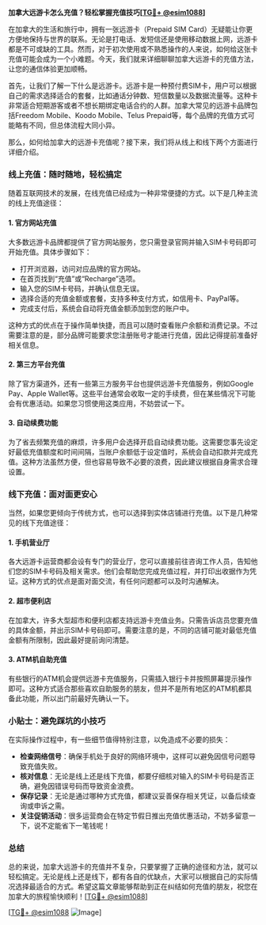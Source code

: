 **加拿大远游卡怎么充值？轻松掌握充值技巧[[TG💪+ @esim1088](https://t.me/s/esim1088)]**

在加拿大的生活和旅行中，拥有一张远游卡（Prepaid SIM Card）无疑能让你更方便地保持与世界的联系。无论是打电话、发短信还是使用移动数据上网，远游卡都是不可或缺的工具。然而，对于初次使用或不熟悉操作的人来说，如何给这张卡充值可能会成为一个小难题。今天，我们就来详细聊聊加拿大远游卡的充值方法，让您的通信体验更加顺畅。

首先，让我们了解一下什么是远游卡。远游卡是一种预付费SIM卡，用户可以根据自己的需求选择适合的套餐，比如通话分钟数、短信数量以及数据流量等。这种卡非常适合短期游客或者不想长期绑定电话合约的人群。加拿大常见的远游卡品牌包括Freedom Mobile、Koodo Mobile、Telus Prepaid等，每个品牌的充值方式可能略有不同，但总体流程大同小异。

那么，如何给加拿大的远游卡充值呢？接下来，我们将从线上和线下两个方面进行详细介绍。

### 线上充值：随时随地，轻松搞定

随着互联网技术的发展，在线充值已经成为一种非常便捷的方式。以下是几种主流的线上充值途径：

#### 1. 官方网站充值

大多数远游卡品牌都提供了官方网站服务，您只需登录官网并输入SIM卡号码即可开始充值。具体步骤如下：
- 打开浏览器，访问对应品牌的官方网站。
- 在首页找到“充值”或“Recharge”选项。
- 输入您的SIM卡号码，并确认信息无误。
- 选择合适的充值金额或套餐，支持多种支付方式，如信用卡、PayPal等。
- 完成支付后，系统会自动将充值金额添加到您的账户中。

这种方式的优点在于操作简单快捷，而且可以随时查看账户余额和消费记录。不过需要注意的是，部分品牌可能要求您注册账号才能进行充值，因此记得提前准备好相关信息。

#### 2. 第三方平台充值

除了官方渠道外，还有一些第三方服务平台也提供远游卡充值服务，例如Google Pay、Apple Wallet等。这些平台通常会收取一定的手续费，但在某些情况下可能会有优惠活动。如果您习惯使用这类应用，不妨尝试一下。

#### 3. 自动续费功能

为了省去频繁充值的麻烦，许多用户会选择开启自动续费功能。这需要您事先设定好最低充值额度和时间间隔，当账户余额低于设定值时，系统会自动扣款并完成充值。这种方法虽然方便，但也容易导致不必要的浪费，因此建议根据自身需求合理设置。

### 线下充值：面对面更安心

当然，如果您更倾向于传统方式，也可以选择到实体店铺进行充值。以下是几种常见的线下充值途径：

#### 1. 手机营业厅

各大远游卡运营商都会设有专门的营业厅，您可以直接前往咨询工作人员，告知他们您的SIM卡号码及相关需求。他们会帮助您完成充值过程，并打印出收据作为凭证。这种方式的优点是面对面交流，有任何问题都可以及时沟通解决。

#### 2. 超市便利店

在加拿大，许多大型超市和便利店都支持远游卡充值业务。只需告诉店员您要充值的具体金额，并出示SIM卡号码即可。需要注意的是，不同的店铺可能对最低充值金额有所限制，因此最好提前询问清楚。

#### 3. ATM机自助充值

有些银行的ATM机会提供远游卡充值服务，只需插入银行卡并按照屏幕提示操作即可。这种方式适合那些喜欢自助服务的朋友，但并不是所有地区的ATM机都具备此功能，所以出门前最好先确认一下。

### 小贴士：避免踩坑的小技巧

在实际操作过程中，有一些细节值得特别注意，以免造成不必要的损失：

- **检查网络信号**：确保手机处于良好的网络环境中，这样可以避免因信号问题导致充值失败。
- **核对信息**：无论是线上还是线下充值，都要仔细核对输入的SIM卡号码是否正确，避免因错误号码而导致资金浪费。
- **保存记录**：无论是通过哪种方式充值，都建议妥善保存相关凭证，以备后续查询或申诉之需。
- **关注促销活动**：很多运营商会在特定节假日推出充值优惠活动，不妨多留意一下，说不定能省下一笔钱呢！

### 总结

总的来说，加拿大远游卡的充值并不复杂，只要掌握了正确的途径和方法，就可以轻松搞定。无论是线上还是线下，都有各自的优缺点，大家可以根据自己的实际情况选择最适合的方式。希望这篇文章能够帮助到正在纠结如何充值的朋友，祝您在加拿大的旅程愉快顺利！[[TG💪+ @esim1088](https://t.me/s/esim1088)]

[[TG💪+ @esim1088](https://t.me/s/esim1088) ![Image](https://i.postimg.cc/4NQfJmqS/Snipaste-2025-05-13-00-14-12.png)]